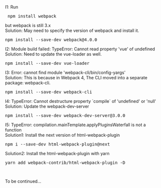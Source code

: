 <p>I1: Run <pre class="wp-block-preformatted"> npm install webpack</pre>but webpack is still 3.x<br />Solution: May need to specify the version of webpack and install it.</p>
<pre class="wp-block-preformatted">npm install --save-dev webpack@4.0.0
</pre>

<p>I2: Module build failed: TypeError: Cannot read property 'vue' of undefined <br />Solution: Need to update the vue-loader as well.</p>
<pre class="wp-block-preformatted">npm install --save-dev vue-loader
</pre>

<p>I3: Error: cannot find module 'webpack-cli/bin/config-yargs' <br />Solution: This is because in Webpack 4, The CLI moved into a separate package: webpack-cli.</p>
<pre class="wp-block-preformatted">npm install --save-dev webpack-cli
</pre>

<p>I4: TypeError: Cannot destructure property `compile` of 'undefined' or 'null' <br />Solution: Update the webpack-dev-server </p>
<pre class="wp-block-preformatted">npm install --save-dev webpack-dev-server@3.0.0
</pre>

<p>I5: TypeError: compilation.mainTemplate.applyPluginsWaterfall is not a function <br />Solution1: Install the next version of html-webpack-plugin</p>
<pre class="wp-block-preformatted">npm i --save-dev html-webpack-plugin@next
</pre>
<p>Solution2: Install the html-webpack-plugin with yarn</p>
<pre class="wp-block-preformatted">yarn add webpack-contrib/html-webpack-plugin -D
</pre>
<br/>
<p>To be continued...</p>